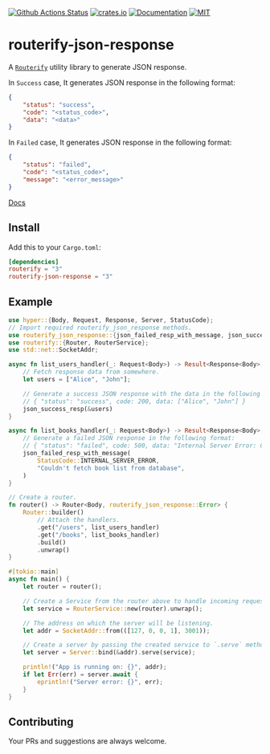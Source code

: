 [![Github Actions Status](https://github.com/routerify/routerify-json-response/workflows/Test/badge.svg)](https://github.com/routerify/routerify-json-response/actions)
[![crates.io](https://img.shields.io/crates/v/routerify-json-response.svg)](https://crates.io/crates/routerify-json-response)
[![Documentation](https://docs.rs/routerify-json-response/badge.svg)](https://docs.rs/routerify-json-response)
[![MIT](https://img.shields.io/crates/l/routerify-json-response.svg)](./LICENSE)

# routerify-json-response

A [`Routerify`](https://github.com/routerify/routerify) utility library to generate JSON response.

In `Success` case, It generates JSON response in the following format:
 
```json
{
    "status": "success",
    "code": "<status_code>",
    "data": "<data>"
}
```

In `Failed` case, It generates JSON response in the following format:

```json
{
    "status": "failed",
    "code": "<status_code>",
    "message": "<error_message>"
}
```

[Docs](https://docs.rs/routerify-json-response)

## Install
 
Add this to your `Cargo.toml`:

```toml
[dependencies]
routerify = "3"
routerify-json-response = "3"
```

## Example

```rust
use hyper::{Body, Request, Response, Server, StatusCode};
// Import required routerify_json_response methods.
use routerify_json_response::{json_failed_resp_with_message, json_success_resp};
use routerify::{Router, RouterService};
use std::net::SocketAddr;

async fn list_users_handler(_: Request<Body>) -> Result<Response<Body>, routerify_json_response::Error> {
    // Fetch response data from somewhere.
    let users = ["Alice", "John"];

    // Generate a success JSON response with the data in the following format:
    // { "status": "success", code: 200, data: ["Alice", "John"] }
    json_success_resp(&users)
}

async fn list_books_handler(_: Request<Body>) -> Result<Response<Body>, routerify_json_response::Error> {
    // Generate a failed JSON response in the following format:
    // { "status": "failed", code: 500, data: "Internal Server Error: Couldn't fetch book list from database" }
    json_failed_resp_with_message(
        StatusCode::INTERNAL_SERVER_ERROR,
        "Couldn't fetch book list from database",
    )
}

// Create a router.
fn router() -> Router<Body, routerify_json_response::Error> {
    Router::builder()
        // Attach the handlers.
        .get("/users", list_users_handler)
        .get("/books", list_books_handler)
        .build()
        .unwrap()
}

#[tokio::main]
async fn main() {
    let router = router();

    // Create a Service from the router above to handle incoming requests.
    let service = RouterService::new(router).unwrap();

    // The address on which the server will be listening.
    let addr = SocketAddr::from(([127, 0, 0, 1], 3001));

    // Create a server by passing the created service to `.serve` method.
    let server = Server::bind(&addr).serve(service);

    println!("App is running on: {}", addr);
    if let Err(err) = server.await {
        eprintln!("Server error: {}", err);
    }
}
```

## Contributing 

Your PRs and suggestions are always welcome.
